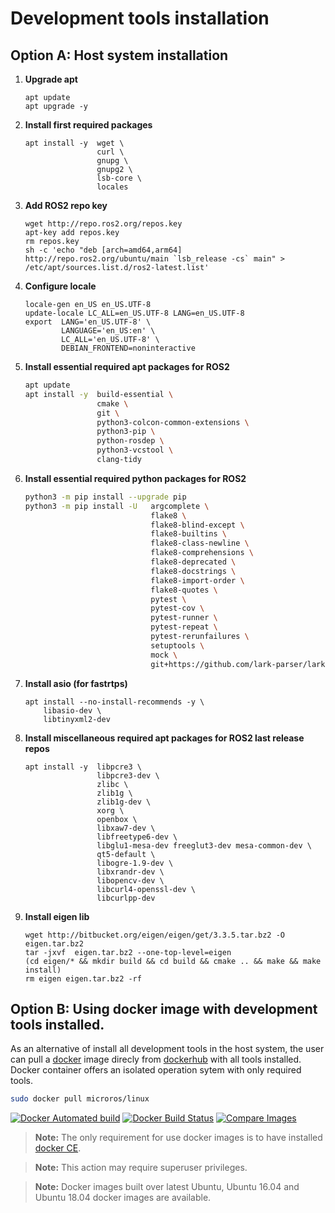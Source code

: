 # Development tools installation

## Option A: Host system installation

1. **Upgrade apt**
    ``` 
    apt update
    apt upgrade -y
    ```

1. **Install first required packages**
    ```shell
    apt install -y  wget \
                    curl \
                    gnupg \
                    gnupg2 \
                    lsb-core \
                    locales
    ```

1. **Add ROS2 repo key**
    ```
    wget http://repo.ros2.org/repos.key 
    apt-key add repos.key 
    rm repos.key 
    sh -c 'echo "deb [arch=amd64,arm64] http://repo.ros2.org/ubuntu/main `lsb_release -cs` main" > /etc/apt/sources.list.d/ros2-latest.list'
    ```

1. **Configure locale**
    ```
    locale-gen en_US en_US.UTF-8 
    update-locale LC_ALL=en_US.UTF-8 LANG=en_US.UTF-8 
    export  LANG='en_US.UTF-8' \
            LANGUAGE='en_US:en' \
            LC_ALL='en_US.UTF-8' \
            DEBIAN_FRONTEND=noninteractive
    ```

1. **Install essential required apt packages for ROS2**
    ```bash
    apt update
    apt install -y  build-essential \
                    cmake \
                    git \
                    python3-colcon-common-extensions \
                    python3-pip \
                    python-rosdep \
                    python3-vcstool \
                    clang-tidy
    ```

1. **Install essential required python packages for ROS2**
    ```bash 
    python3 -m pip install --upgrade pip
    python3 -m pip install -U   argcomplete \
                                flake8 \
                                flake8-blind-except \
                                flake8-builtins \
                                flake8-class-newline \
                                flake8-comprehensions \
                                flake8-deprecated \
                                flake8-docstrings \
                                flake8-import-order \
                                flake8-quotes \
                                pytest \
                                pytest-cov \
                                pytest-runner \
                                pytest-repeat \
                                pytest-rerunfailures \
                                setuptools \
                                mock \
                                git+https://github.com/lark-parser/lark.git@0.7b
    ```



1. **Install asio (for fastrtps)**
    ```
    apt install --no-install-recommends -y \
        libasio-dev \
        libtinyxml2-dev
    ```

1. **Install miscellaneous required apt packages for ROS2 last release repos**
    ```
    apt install -y  libpcre3 \
                    libpcre3-dev \
                    zlibc \
                    zlib1g \
                    zlib1g-dev \
                    xorg \
                    openbox \
                    libxaw7-dev \
                    libfreetype6-dev \
                    libglu1-mesa-dev freeglut3-dev mesa-common-dev \
                    qt5-default \
                    libogre-1.9-dev \
                    libxrandr-dev \
                    libopencv-dev \
                    libcurl4-openssl-dev \
                    libcurlpp-dev
    ```

1. **Install eigen lib**
    ```
    wget http://bitbucket.org/eigen/eigen/get/3.3.5.tar.bz2 -O eigen.tar.bz2
    tar -jxvf  eigen.tar.bz2 --one-top-level=eigen
    (cd eigen/* && mkdir build && cd build && cmake .. && make && make install)
    rm eigen eigen.tar.bz2 -rf
    ```

## Option B: Using docker image with development tools installed.

As an alternative of install all development tools in the host system, the user can pull a [docker](https://docs.docker.com/install/linux/docker-ce/ubuntu/) image direcly from [dockerhub](https://hub.docker.com/) with all tools installed.
Docker container offers an isolated operation sytem with only required tools.


```bash
sudo docker pull microros/linux
```
[![Docker Automated build](https://img.shields.io/docker/automated/microros/linux.svg?logo=docker)](https://hub.docker.com/microros/linux/)
[![Docker Build Status](https://img.shields.io/docker/build/microros/linux.svg?label=Last%20build)](https://hub.docker.com/microros/linux/)
[![Compare Images](https://images.microbadger.com/badges/image/microros/linux.svg)](hhttps://hub.docker.com/microros/linux/)


> **Note:** The only requirement for use docker images is to have installed [docker CE](https://docs.docker.com/install/).

> **Note:** This action may require superuser privileges.

> **Note:** Docker images built over latest Ubuntu, Ubuntu 16.04 and Ubuntu 18.04 docker images are available.
